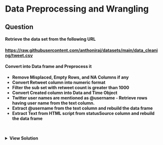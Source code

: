 # Data Preprocessing and Wrangling

## Question 

<b>
<h4>Retrieve the data set from the following URL<h4>
<a href="https://raw.githubusercontent.com/anthoniraj/datasets/main/data_cleaning/tweet.csv">https://raw.githubusercontent.com/anthoniraj/datasets/main/data_cleaning/tweet.csv</a>

<h4>Convert into Data frame and Preprocess it</h4>
<ul>
<li>Remove Misplaced, Empty Rows, and NA Columns if any </li>
<li>Convert Retweet column into numeric format</li>
<li>Filter the sub set with retweet count is greater than 1000 </li>
<li>Convert Created column into Data and Time Object </li>
<li>Twitter user names are mentioned as @username - Retrieve rows having user name from the text column. </li>
<li>Extract @username from the text column and rebuild the data frame </li>
<li>Extract Text from HTML script from statusSource column and rebuild the
data frame </li>
</ul>

</b>
<br><br>

<details>
  <summary><b>View Solution</b></summary>
  


<h4>R Script:</h4>
<b>The code is self-explanatory and is written step-by-step with all the necessary comments. It is recommended that you view the solution only after trying the above activity on your own.
<br>
<a href="https://github.com/rushabhkela/Data-Science-with-R/blob/main/Part%201/solution.R"><b>Code</b></a>


</details>
